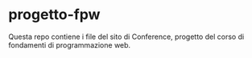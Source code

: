 # progetto-fpw
Questa repo contiene i file del sito di Conference, progetto del corso di fondamenti di programmazione web.

